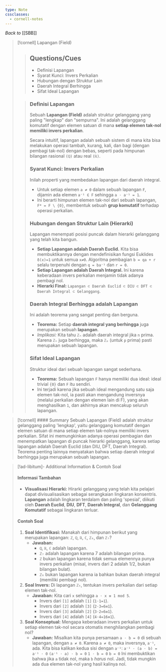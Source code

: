 ```yaml
---
type: Note
cssclasses:
  - cornell-notes
---
```

_Back to_ [[SBB]]

> [!cornell] Lapangan (Field)
> 
> > ## Questions/Cues
> > 
> > - Definisi Lapangan
> > - Syarat Kunci: Invers Perkalian
> > - Hubungan dengan Struktur Lain
> > - Daerah Integral Berhingga
> > - Sifat Ideal Lapangan
> 
> > ### Definisi Lapangan
> > 
> > Sebuah **Lapangan (Field)** adalah struktur gelanggang yang paling "lengkap" dan "sempurna". Ini adalah gelanggang komutatif dengan elemen satuan di mana **setiap elemen tak-nol memiliki invers perkalian**.
> > 
> > Secara intuitif, lapangan adalah sebuah sistem di mana kita bisa melakukan operasi tambah, kurang, kali, dan bagi (dengan pembagi tak-nol) dengan bebas, seperti pada himpunan bilangan rasional `(ℚ)` atau real `(ℝ)`.
> > 
> > ### Syarat Kunci: Invers Perkalian
> > 
> > Inilah properti yang membedakan lapangan dari daerah integral.
> > 
> > - Untuk setiap elemen `a ≠ 0` dalam sebuah lapangan `F`, dijamin ada elemen `a⁻¹ ∈ F` sehingga `a ⋅ a⁻¹ = 1`.
> > - Ini berarti himpunan elemen tak-nol dari sebuah lapangan, `F* = F \ {0}`, membentuk sebuah **grup komutatif** terhadap operasi perkalian.
> > 
> > ### Hubungan dengan Struktur Lain (Hierarki)
> > 
> > Lapangan menempati posisi puncak dalam hierarki gelanggang yang telah kita bangun.
> > 
> > - **Setiap Lapangan adalah Daerah Euclid.** Kita bisa membuktikannya dengan mendefinisikan fungsi Euklides `δ(x)=1` untuk semua `x≠0`. Algoritma pembagian `b = qa + r` selalu terpenuhi dengan `q = ba⁻¹` dan `r = 0`.
> > - **Setiap Lapangan adalah Daerah Integral.** Ini karena keberadaan invers perkalian menjamin tidak adanya pembagi nol.
> > - **Hierarki Final:** `Lapangan ⊂ Daerah Euclid ⊂ DIU ⊂ DFT ⊂ Daerah Integral ⊂ Gelanggang`.
> > 
> > ### Daerah Integral Berhingga adalah Lapangan
> > 
> > Ini adalah teorema yang sangat penting dan berguna.
> > 
> > - **Teorema:** Setiap **daerah integral yang berhingga** juga merupakan sebuah **lapangan**.
> > - _Implikasi:_ Kita tahu `ℤₙ` adalah daerah integral jika `n` prima. Karena `ℤₙ` juga berhingga, maka `ℤₚ` (untuk `p` prima) pasti merupakan sebuah lapangan.
> > 
> > ### Sifat Ideal Lapangan
> > 
> > Struktur ideal dari sebuah lapangan sangat sederhana.
> > 
> > - **Teorema:** Sebuah lapangan `F` hanya memiliki dua ideal: ideal trivial `{0}` dan `F` itu sendiri.
> > - Ini terjadi karena jika sebuah ideal mengandung satu saja elemen tak-nol, ia pasti akan mengandung inversnya (melalui perkalian dengan elemen lain di F), yang akan menghasilkan `1`, dan akhirnya akan mencakup seluruh lapangan.

> [!cornell] #### Summary
> Sebuah Lapangan (Field) adalah struktur gelanggang paling 'lengkap', yaitu gelanggang komutatif dengan elemen satuan di mana setiap elemen tak-nolnya memiliki invers perkalian. Sifat ini memungkinkan adanya operasi pembagian dan menempatkan lapangan di puncak hierarki gelanggang, karena setiap lapangan adalah Daerah Euclid (dan DIU, DFT, Daerah Integral). Teorema penting lainnya menyatakan bahwa setiap daerah integral berhingga juga merupakan sebuah lapangan.

> [!ad-libitum]- Additional Information & Contoh Soal
> 
> #### Informasi Tambahan
> 
> - **Visualisasi Hierarki:** Hirarki gelanggang yang telah kita pelajari dapat divisualisasikan sebagai serangkaian lingkaran konsentris. **Lapangan** adalah lingkaran terdalam dan paling 'spesial', diikuti oleh **Daerah Euclid**, **DIU**, **DFT**, **Daerah Integral**, dan **Gelanggang Komutatif** sebagai lingkaran terluar.
> 
> #### Contoh Soal
> 
> 1. **Soal Identifikasi:** Manakah dari himpunan berikut yang merupakan lapangan: `ℤ`, `ℚ`, `ℝ`, `ℂ`, `ℤ₆`, dan `ℤ₇`?
>     - **Jawaban:**
>         - `ℚ`, `ℝ`, `ℂ` adalah lapangan.
>         - `ℤ₇` adalah lapangan karena 7 adalah bilangan prima.
>         - `ℤ` bukan lapangan karena tidak semua elemennya punya invers perkalian (misal, invers dari 2 adalah 1/2, bukan bilangan bulat).
>         - `ℤ₆` bukan lapangan karena ia bahkan bukan daerah integral (memiliki pembagi nol).
> 2. **Soal Invers:** Di lapangan `ℤ₅`, tentukan invers perkalian dari setiap elemen tak-nol.
>     - **Jawaban:** Kita cari `x` sehingga `a ⋅ x ≡ 1 mod 5`.
>         - Invers dari `[1]` adalah `[1]` (`1⋅1=1`).
>         - Invers dari `[2]` adalah `[3]` (`2⋅3=6≡1`).
>         - Invers dari `[3]` adalah `[2]` (`3⋅2=6≡1`).
>         - Invers dari `[4]` adalah `[4]` (`4⋅4=16≡1`).
> 3. **Soal Konseptual:** Mengapa keberadaan invers perkalian untuk setiap elemen tak-nol secara otomatis menghilangkan pembagi nol?
>     - **Jawaban:** Misalkan kita punya persamaan `a ⋅ b = 0` di sebuah lapangan, dengan `a ≠ 0`. Karena `a ≠ 0`, maka inversnya, `a⁻¹`, ada. Kita bisa kalikan kedua sisi dengan `a⁻¹`: `a⁻¹ ⋅ (a ⋅ b) = a⁻¹ ⋅ 0` `(a⁻¹ ⋅ a) ⋅ b = 0` `1 ⋅ b = 0` `b = 0` Ini membuktikan bahwa jika `a` tidak nol, maka `b` _harus_ nol. Jadi, tidak mungkin ada dua elemen tak-nol yang hasil kalinya nol.

